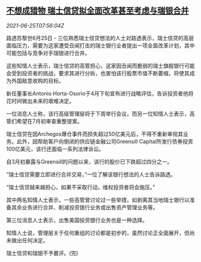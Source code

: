 <!--1624608062000-->
[不想成猎物 瑞士信贷拟全面改革甚至考虑与瑞银合并](https://cn.reuters.com/article/credit-suisse-reform-ubs-0625-idCNKCS2E10OR)
------

<div><i>2021-06-25T07:56:04Z</i></div><p>路透苏黎世6月25日 - 三位熟悉瑞士信贷想法的人士对路透表示，瑞士信贷的高层面临压力，需要为这家遭受丑闻打击的瑞士银行业者提出一项全面改革计划，其中可能包括与竞争对手瑞银进行合并。</p><p>这些知情人士表示，瑞士信贷的高管担心，这家因丑闻而脆弱的瑞士旗舰银行可能会受到投资者的挑战，要求其进行分拆，也害怕该行股票市值不断萎缩，将使其成为外国敌意收购的目标。</p><p>新任董事长Antonio Horta-Osorio于4月下旬宣布进行战略评估，告诉投资者他将花时间做出未来的艰难决定。</p><p>一位消息人士称，该行高级管理层将于下周举行会议，而另一位知情人士表示，高管们希望在7月初审查重整提案。</p><p>瑞士信贷在因Archegos爆仓事件而损失超过50亿美元后，不得不重新审视其业务。此外，因帮助客户向倒闭的供应链金融公司Greensill Capital所发行债券投资100亿美元，该行还面临一系列法律诉讼。</p><p>自3月初暴露与Greensill的问题以来，该行的股价已下跌超过四分之一。</p><p>“瑞士信贷需要立即进行合并交易，”一位了解该银行想法的人士告诉路透。</p><p>“瑞士信贷越来越担心，如果不采取行动，维权投资者将会施压。”</p><p>其中两名知情人士表示，一些高管曾讨论过一些举措，如剥离其当地瑞士银行以准备其余业务进行合并、削减投资银行业务或出售资产管理业务等。</p><p>第三位消息人士表示，出售美国投资银行业务也是一种选择。</p><p>知情人士说，管理层关于任何重组的讨论都是初步的，虽然讨论正全面展开，但尚未做出任何决定。</p><p>瑞士信贷和瑞银不予置评。(完)</p>
